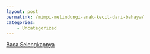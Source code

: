 ```yaml
---
layout: post
permalink: /mimpi-melindungi-anak-kecil-dari-bahaya/
categories:
    - Uncategorized
---
```


[Baca Selengkapnya](/10)